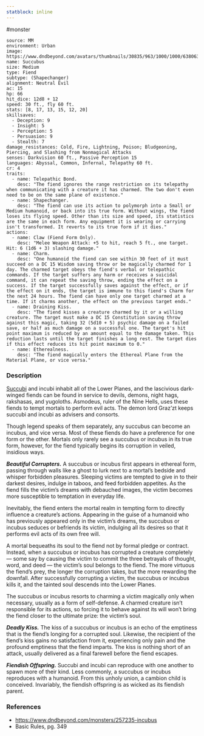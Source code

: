 ```yaml
---
statblock: inline
---
```

 #monster 

```statblock
source: MM
environment: Urban
image: https://www.dndbeyond.com/avatars/thumbnails/30835/963/1000/1000/638063925132245499.png
name: Succubus
size: Medium
type: Fiend
subtype: (Shapechanger)
alignment: Neutral Evil
ac: 15
hp: 66
hit_dice: 12d8 + 12
speed: 30 ft., fly 60 ft.
stats: [8, 17, 13, 15, 12, 20]
skillsaves:
  - Deception: 9
  - Insight: 5
  - Perception: 5
  - Persuasion: 9
  - Stealth: 7
damage_resistances: Cold, Fire, Lightning, Poison; Bludgeoning, Piercing, and Slashing from Nonmagical Attacks
senses: Darkvision 60 ft., Passive Perception 15
languages: Abyssal, Common, Infernal, Telepathy 60 ft.
cr: 4
traits:
  - name: Telepathic Bond.
    desc: "The fiend ignores the range restriction on its telepathy when communicating with a creature it has charmed. The two don't even need to be on the same plane of existence."
  - name: Shapechanger.
    desc: "The fiend can use its action to polymorph into a Small or Medium humanoid, or back into its true form. Without wings, the fiend loses its flying speed. Other than its size and speed, its statistics are the same in each form. Any equipment it is wearing or carrying isn't transformed. It reverts to its true form if it dies."
actions:
  - name: Claw (Fiend Form Only).
    desc: "Melee Weapon Attack: +5 to hit, reach 5 ft., one target. Hit: 6 (1d6 + 3) slashing damage."
  - name: Charm.
    desc: "One humanoid the fiend can see within 30 feet of it must succeed on a DC 15 Wisdom saving throw or be magically charmed for 1 day. The charmed target obeys the fiend's verbal or telepathic commands. If the target suffers any harm or receives a suicidal command, it can repeat the saving throw, ending the effect on a success. If the target successfully saves against the effect, or if the effect on it ends, the target is immune to this fiend's Charm for the next 24 hours. The fiend can have only one target charmed at a time. If it charms another, the effect on the previous target ends."
  - name: Draining Kiss.
    desc: "The fiend kisses a creature charmed by it or a willing creature. The target must make a DC 15 Constitution saving throw against this magic, taking 32 (5d10 + 5) psychic damage on a failed save, or half as much damage on a successful one. The target's hit point maximum is reduced by an amount equal to the damage taken. This reduction lasts until the target finishes a long rest. The target dies if this effect reduces its hit point maximum to 0."
  - name: Etherealness.
    desc: "The fiend magically enters the Ethereal Plane from the Material Plane, or vice versa."
```

### Description

[Succubi](https://www.dndbeyond.com/monsters/17027-succubus) and incubi inhabit all of the Lower Planes, and the lascivious dark-winged fiends can be found in service to devils, demons, night hags, rakshasas, and yugoloths. Asmodeus, ruler of the Nine Hells, uses these fiends to tempt mortals to perform evil acts. The demon lord Graz’zt keeps succubi and incubi as advisers and consorts.

Though legend speaks of them separately, any succubus can become an incubus, and vice versa. Most of these fiends do have a preference for one form or the other. Mortals only rarely see a succubus or incubus in its true form, however, for the fiend typically begins its corruption in veiled, insidious ways.

_**Beautiful Corrupters.**_ A succubus or incubus first appears in ethereal form, passing through walls like a ghost to lurk next to a mortal’s bedside and whisper forbidden pleasures. Sleeping victims are tempted to give in to their darkest desires, indulge in taboos, and feed forbidden appetites. As the fiend fills the victim’s dreams with debauched images, the victim becomes more susceptible to temptation in everyday life.

Inevitably, the fiend enters the mortal realm in tempting form to directly influence a creature’s actions. Appearing in the guise of a humanoid who has previously appeared only in the victim’s dreams, the succubus or incubus seduces or befriends its victim, indulging all its desires so that it performs evil acts of its own free will.

A mortal bequeaths its soul to the fiend not by formal pledge or contract. Instead, when a succubus or incubus has corrupted a creature completely — some say by causing the victim to commit the three betrayals of thought, word, and deed — the victim’s soul belongs to the fiend. The more virtuous the fiend’s prey, the longer the corruption takes, but the more rewarding the downfall. After successfully corrupting a victim, the succubus or incubus kills it, and the tainted soul descends into the Lower Planes.

The succubus or incubus resorts to charming a victim magically only when necessary, usually as a form of self-defense. A charmed creature isn’t responsible for its actions, so forcing it to behave against its will won’t bring the fiend closer to the ultimate prize: the victim’s soul.

_**Deadly Kiss.**_ The kiss of a succubus or incubus is an echo of the emptiness that is the fiend’s longing for a corrupted soul. Likewise, the recipient of the fiend’s kiss gains no satisfaction from it, experiencing only pain and the profound emptiness that the fiend imparts. The kiss is nothing short of an attack, usually delivered as a final farewell before the fiend escapes.

_**Fiendish Offspring.**_ Succubi and incubi can reproduce with one another to spawn more of their kind. Less commonly, a succubus or incubus reproduces with a humanoid. From this unholy union, a cambion child is conceived. Invariably, the fiendish offspring is as wicked as its fiendish parent.

### References

* https://www.dndbeyond.com/monsters/257235-incubus
* Basic Rules, pg. 349
